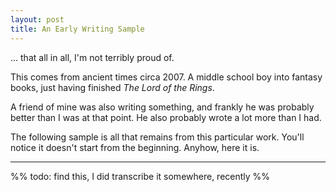 ```yaml
---
layout: post
title: An Early Writing Sample
---
```


... that all in all, I'm not terribly proud of.

This comes from ancient times circa 2007. A middle school boy into fantasy books, just having finished *The Lord of the Rings*.

A friend of mine was also writing something, and frankly he was probably better than I was at that point. He also probably wrote a lot more than I had.

The following sample is all that remains from this particular work. You'll notice it doesn't start from the beginning. Anyhow, here it is.

___

%% todo: find this, I did transcribe it somewhere, recently %%

